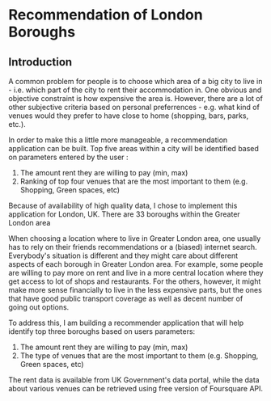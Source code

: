 # Recommendation of London Boroughs

## Introduction

A common problem for people is to choose which area of a big city to live in - i.e. which part of the city to rent their accommodation in. One obvious and objective constraint is how expensive the area is. However, there are a lot of other subjective criteria based on personal preferrences - e.g. what kind of venues would they prefer to have close to home (shopping, bars, parks, etc.). 

In order to make this a little more manageable, a recommendation application can be built. Top five areas within a city will be identified based on parameters entered by the user :  
1. The amount rent they are willing to pay (min, max)
2. Ranking of top four venues that are the most important to them (e.g. Shopping, Green spaces, etc)

Because of availability of high quality data, I chose to implement this application for London, UK. There are 33 boroughs within the Greater London area

When choosing a location where to live in Greater London area, one usually has to rely on their friends recommendations or a (biased) internet search. Everybody's situation is different and they might care about different aspects of each borough in Greater London area. For example, some people are willing to pay more on rent and live in a more central location where they get access to lot of shops and restaurants. For the others, however, it might make more sense financially to live in the less expensive parts, but the ones that have good public transport coverage as well as decent number of going out options. 

To address this, I am building a recommender application that will help identify top three boroughs based on users parameters:  
1. The amount rent they are willing to pay (min, max)
2. The type of venues that are the most important to them (e.g. Shopping, Green spaces, etc)


The rent data is available from UK Government's data portal, while the data about various venues can be retrieved using free version of Foursquare API.
